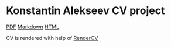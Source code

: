 # Konstantin Alekseev CV project

[PDF](generated/Konstantin_Alekseev_CV.pdf)
[Markdown](generated/Konstantin_Alekseev_CV.md)
[HTML](generated/Konstantin_Alekseev_CV_PASTETOGRAMMARLY.html)

CV is rendered with help of [RenderCV](https://github.com/sinaatalay/rendercv)

